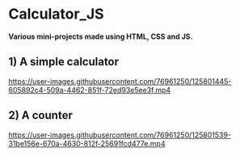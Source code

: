 # Calculator_JS
**Various mini-projects made using HTML, CSS and JS.**
## 1) A simple calculator


https://user-images.githubusercontent.com/76961250/125801445-605892c4-509a-4462-851f-72ed93e5ee3f.mp4




## 2) A counter




https://user-images.githubusercontent.com/76961250/125801539-31be156e-670a-4630-812f-25691fcd477e.mp4


